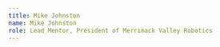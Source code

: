 ```yaml
---
title: Mike Johnston
name: Mike Johnston
role: Lead Mentor, President of Merrimack Valley Robotics
---
```


